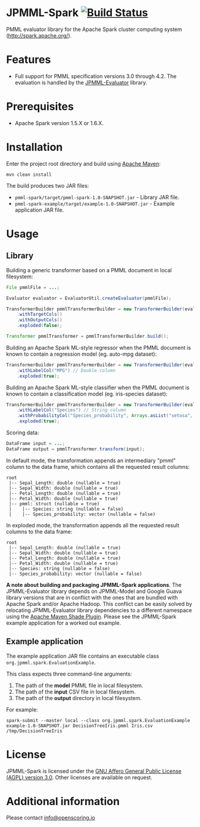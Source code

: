 JPMML-Spark [![Build Status](https://travis-ci.org/jpmml/jpmml-spark.png?branch=master)](https://travis-ci.org/jpmml/jpmml-spark)
===========

PMML evaluator library for the Apache Spark cluster computing system (http://spark.apache.org/).

# Features #

* Full support for PMML specification versions 3.0 through 4.2. The evaluation is handled by the [JPMML-Evaluator](https://github.com/jpmml/jpmml-evaluator) library.

# Prerequisites #

* Apache Spark version 1.5.X or 1.6.X.

# Installation #

Enter the project root directory and build using [Apache Maven](http://maven.apache.org/):
```
mvn clean install
```

The build produces two JAR files:
* `pmml-spark/target/pmml-spark-1.0-SNAPSHOT.jar` - Library JAR file.
* `pmml-spark-example/target/example-1.0-SNAPSHOT.jar` - Example application JAR file.

# Usage #

## Library ##

Building a generic transformer based on a PMML document in local filesystem:
```java
File pmmlFile = ...;

Evaluator evaluator = EvaluatorUtil.createEvaluator(pmmlFile);

TransformerBuilder pmmlTransformerBuilder = new TransformerBuilder(evaluator)
	.withTargetCols()
	.withOutputCols()
	.exploded(false);

Transformer pmmlTransformer = pmmlTransformerBuilder.build();
```

Building an Apache Spark ML-style regressor when the PMML document is known to contain a regression model (eg. auto-mpg dataset):
```java
TransformerBuilder pmmlTransformerBuilder = new TransformerBuilder(evaluator)
	.withLabelCol("MPG") // Double column
	.exploded(true);
```

Building an Apache Spark ML-style classifier when the PMML document is known to contain a classification model (eg. iris-species dataset):
```java
TransformerBuilder pmmlTransformerBuilder = new TransformerBuilder(evaluator)
	.withLabelCol("Species") // String column
	.withProbabilityCol("Species_probability", Arrays.asList("setosa", "versicolor", "virginica")) // Vector column
	.exploded(true);
```

Scoring data:
```java
DataFrame input = ...;
DataFrame output = pmmlTransformer.transform(input);
```

In default mode, the transformation appends an intermediary "pmml" column to the data frame, which contains all the requested result columns:
```
root
 |-- Sepal_Length: double (nullable = true)
 |-- Sepal_Width: double (nullable = true)
 |-- Petal_Length: double (nullable = true)
 |-- Petal_Width: double (nullable = true)
 |-- pmml: struct (nullable = true)
 |    |-- Species: string (nullable = false)
 |    |-- Species_probability: vector (nullable = false)
```

In exploded mode, the transformation appends all the requested result columns to the data frame:
```
root
 |-- Sepal_Length: double (nullable = true)
 |-- Sepal_Width: double (nullable = true)
 |-- Petal_Length: double (nullable = true)
 |-- Petal_Width: double (nullable = true)
 |-- Species: string (nullable = false)
 |-- Species_probability: vector (nullable = false)
```

**A note about building and packaging JPMML-Spark applications**. The JPMML-Evaluator library depends on JPMML-Model and Google Guava library versions that are in conflict with the ones that are bundled with Apache Spark and/or Apache Hadoop. This conflict can be easily solved by relocating JPMML-Evaluator library dependencies to a different namespace using the [Apache Maven Shade Plugin](https://maven.apache.org/plugins/maven-shade-plugin/). Please see the JPMML-Spark example application for a worked out example.

## Example application ##

The example application JAR file contains an executable class `org.jpmml.spark.EvaluationExample`.

This class expects three command-line arguments:

1. The path of the **model** PMML file in local filesystem.
2. The path of the **input** CSV file in local filesystem.
3. The path of the **output** directory in local filesystem.

For example:
```
spark-submit --master local --class org.jpmml.spark.EvaluationExample example-1.0-SNAPSHOT.jar DecisionTreeIris.pmml Iris.csv /tmp/DecisionTreeIris
```

# License #

JPMML-Spark is licensed under the [GNU Affero General Public License (AGPL) version 3.0](http://www.gnu.org/licenses/agpl-3.0.html). Other licenses are available on request.

# Additional information #

Please contact [info@openscoring.io](mailto:info@openscoring.io)
